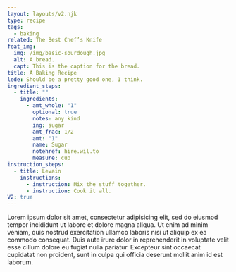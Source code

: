 ```yaml
---
layout: layouts/v2.njk
type: recipe
tags:
  - baking
related: The Best Chef’s Knife
feat_img:
  img: /img/basic-sourdough.jpg
  alt: A bread.
  capt: This is the caption for the bread.
title: A Baking Recipe
lede: Should be a pretty good one, I think.
ingredient_steps:
  - title: ""
    ingredients:
      - amt_whole: "1"
        optional: true
        notes: any kind
        ing: sugar
        amt_frac: 1/2
        amt: "1"
        name: Sugar
        notehref: hire.wil.to
        measure: cup
instruction_steps:
  - title: Levain
    instructions:
      - instruction: Mix the stuff together.
      - instruction: Cook it all.
V2: true
---
```

Lorem ipsum dolor sit amet, consectetur adipisicing elit, sed do eiusmod tempor incididunt ut labore et dolore magna aliqua. Ut enim ad minim veniam, quis nostrud exercitation ullamco laboris nisi ut aliquip ex ea commodo consequat. Duis aute irure dolor in reprehenderit in voluptate velit esse cillum dolore eu fugiat nulla pariatur. Excepteur sint occaecat cupidatat non proident, sunt in culpa qui officia deserunt mollit anim id est laborum.